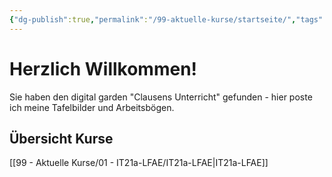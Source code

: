 ```yaml
---
{"dg-publish":true,"permalink":"/99-aktuelle-kurse/startseite/","tags":"gardenEntry"}
---
```

# Herzlich Willkommen!
Sie haben den digital garden "Clausens Unterricht" gefunden - hier poste ich meine Tafelbilder und Arbeitsbögen.

## Übersicht Kurse
[[99 - Aktuelle Kurse/01 - IT21a-LFAE/IT21a-LFAE|IT21a-LFAE]]
